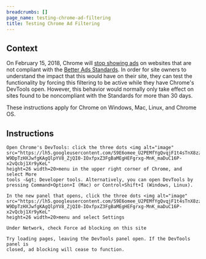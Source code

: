 ```yaml
---
breadcrumbs: []
page_name: testing-chrome-ad-filtering
title: Testing Chrome Ad Filtering
---
```


## Context

On February 15, 2018, Chrome will [stop showing
ads](https://blog.chromium.org/2017/06/improving-advertising-on-web.html) on
websites that are not compliant with the [Better Ads
Standards](http://betterads.org/standards). In order for site owners to
understand the impact that this would have on their site, they can test the
functionality by forcing this filtering to be active while they have Chrome's
DevTools open. However, this behavior would normally only take effect on sites
found to be noncompliant with the Standards for more than 30 days.

These instructions apply for Chrome on Windows, Mac, Linux, and Chrome OS.

## Instructions

    Open Chrome's DevTools: click the three dots <img alt="image"
    src="https://lh5.googleusercontent.com/S9E6omee_U2PEMfYgQvqjF1t4sTnX8zzqO2BoCJnW1CWR3GUFPKo2l5F-W9DpTzHXJwfgKAgQlpYV8_ZjQI0-IOxfpxZ3FgBaMEgHEFgrxg-MnK_maDuC16P-x2vQcbj1Xr9yKeL"
    height=26 width=20>menu in the upper right corner of Chrome, and select More
    tools -&gt; Developer tools. Alternatively, you can open DevTools by
    pressing Command+Option+I (Mac) or Control+Shift+I (Windows, Linux).

    In the new panel that opens, click the three dots <img alt="image"
    src="https://lh5.googleusercontent.com/S9E6omee_U2PEMfYgQvqjF1t4sTnX8zzqO2BoCJnW1CWR3GUFPKo2l5F-W9DpTzHXJwfgKAgQlpYV8_ZjQI0-IOxfpxZ3FgBaMEgHEFgrxg-MnK_maDuC16P-x2vQcbj1Xr9yKeL"
    height=26 width=20>menu and select Settings

    Under Network, check Force ad blocking on this site

    Try loading pages, leaving the DevTools panel open. If the DevTools panel is
    closed, ad blocking will cease to function.
